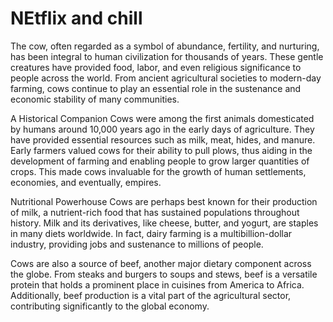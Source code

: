 # NEtflix and chill

The cow, often regarded as a symbol of abundance, fertility, and nurturing, has been integral to human civilization for thousands of years. These gentle creatures have provided food, labor, and even religious significance to people across the world. From ancient agricultural societies to modern-day farming, cows continue to play an essential role in the sustenance and economic stability of many communities.

A Historical Companion
Cows were among the first animals domesticated by humans around 10,000 years ago in the early days of agriculture. They have provided essential resources such as milk, meat, hides, and manure. Early farmers valued cows for their ability to pull plows, thus aiding in the development of farming and enabling people to grow larger quantities of crops. This made cows invaluable for the growth of human settlements, economies, and eventually, empires.

Nutritional Powerhouse
Cows are perhaps best known for their production of milk, a nutrient-rich food that has sustained populations throughout history. Milk and its derivatives, like cheese, butter, and yogurt, are staples in many diets worldwide. In fact, dairy farming is a multibillion-dollar industry, providing jobs and sustenance to millions of people.

Cows are also a source of beef, another major dietary component across the globe. From steaks and burgers to soups and stews, beef is a versatile protein that holds a prominent place in cuisines from America to Africa. Additionally, beef production is a vital part of the agricultural sector, contributing significantly to the global economy.
